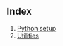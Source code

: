 ## Index
1. <a href="setup/python_setup.md">Python setup</a>
2. <a href="utils/readme.md">Utilities</a>
